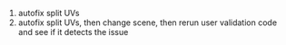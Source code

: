1. autofix split UVs
2. autofix split UVs, then change scene, then rerun user validation code and see if it detects the issue